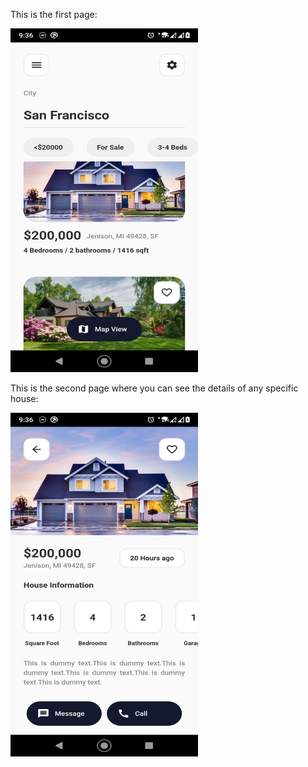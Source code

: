 This is the first page:

<img src="assets/images/show_one.png" width="300" height="550">

This is the second page where you can see the details of any specific house:

<img src="assets/images/show_two.png" width="300" height="550">
